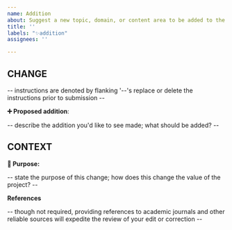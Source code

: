 ```yaml
---
name: Addition
about: Suggest a new topic, domain, or content area to be added to the project
title: ''
labels: "✨addition"
assignees: ''

---
```


## CHANGE

-- instructions are denoted by flanking '--'s replace or delete the instructions prior to submission --

**➕ Proposed addition**:

-- describe the addition you'd like to see made; what should be added? --

## CONTEXT

**🎯 Purpose:**

-- state the purpose of this change; how does this change the value of the project? --

**References**

-- though not required, providing references to academic journals and other reliable sources will expedite the review of your edit or correction --
